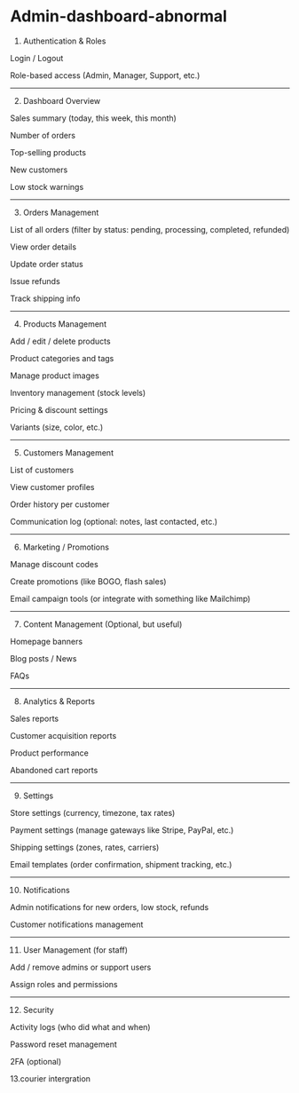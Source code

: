 # Admin-dashboard-abnormal

1. Authentication & Roles

Login / Logout

Role-based access (Admin, Manager, Support, etc.)



---

2. Dashboard Overview

Sales summary (today, this week, this month)

Number of orders

Top-selling products

New customers

Low stock warnings



---

3. Orders Management

List of all orders (filter by status: pending, processing, completed, refunded)

View order details

Update order status

Issue refunds

Track shipping info



---

4. Products Management

Add / edit / delete products

Product categories and tags

Manage product images

Inventory management (stock levels)

Pricing & discount settings

Variants (size, color, etc.)



---

5. Customers Management

List of customers

View customer profiles

Order history per customer

Communication log (optional: notes, last contacted, etc.)



---

6. Marketing / Promotions

Manage discount codes

Create promotions (like BOGO, flash sales)

Email campaign tools (or integrate with something like Mailchimp)



---

7. Content Management (Optional, but useful)

Homepage banners

Blog posts / News

FAQs



---

8. Analytics & Reports

Sales reports

Customer acquisition reports

Product performance

Abandoned cart reports



---

9. Settings

Store settings (currency, timezone, tax rates)

Payment settings (manage gateways like Stripe, PayPal, etc.)

Shipping settings (zones, rates, carriers)

Email templates (order confirmation, shipment tracking, etc.)



---

10. Notifications

Admin notifications for new orders, low stock, refunds

Customer notifications management



---

11. User Management (for staff)

Add / remove admins or support users

Assign roles and permissions



---

12. Security

Activity logs (who did what and when)

Password reset management

2FA (optional)

13.courier intergration 

